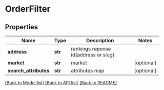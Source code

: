 # OrderFilter

## Properties
Name | Type | Description | Notes
------------ | ------------- | ------------- | -------------
**address** | **str** | rankings reponse id(address or slug) | 
**market** | **str** | market | [optional] 
**search_attributes** | **str** | attributes map | [optional] 

[[Back to Model list]](../README.md#documentation-for-models) [[Back to API list]](../README.md#documentation-for-api-endpoints) [[Back to README]](../README.md)

